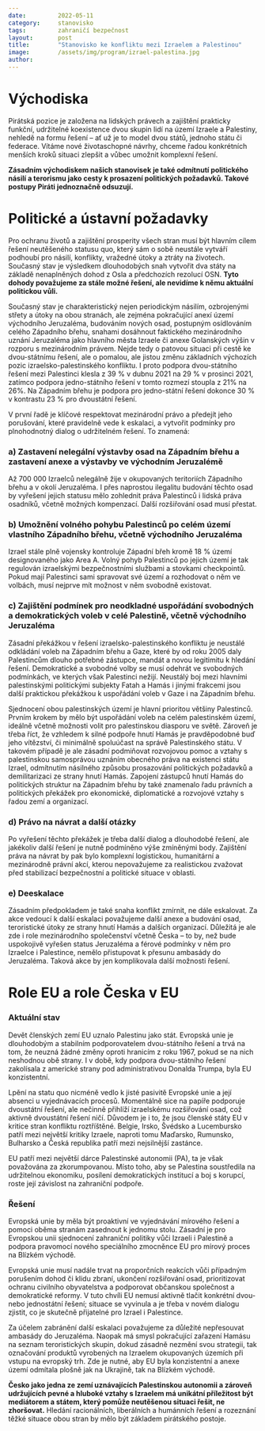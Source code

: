 ```yaml
---
date:         2022-05-11
category:     stanovisko
tags:         zahraničí bezpečnost
layout:       post
title:        "Stanovisko ke konfliktu mezi Izraelem a Palestinou"
image:        /assets/img/program/izrael-palestina.jpg
author:       
---
```



# Východiska

Pirátská pozice je založena na lidských právech a zajištění prakticky funkční, udržitelné koexistence dvou skupin lidí na území Izraele a Palestiny, nehledě na formu řešení – ať už je to model dvou států, jednoho státu či federace. Vítáme nové životaschopné návrhy, chceme řadou konkrétních menších kroků situaci zlepšit a vůbec umožnit komplexní řešení.

**Zásadním východiskem našich stanovisek je také odmítnutí politického násilí a terorismu jako cesty k prosazení politických požadavků. Takové postupy Piráti jednoznačně odsuzují.**

# Politické a ústavní požadavky

Pro ochranu životů a zajištění prosperity všech stran musí být hlavním cílem řešení neutěšeného statusu quo, který sám o sobě neustále vytváří podhoubí pro násilí, konflikty, vražedné útoky a ztráty na životech. Současný stav je výsledkem dlouhodobých snah vytvořit dva státy na základě nenaplněných dohod z Osla a předchozích rezolucí OSN. **Tyto dohody považujeme za stále možné řešení, ale nevidíme k němu aktuální politickou vůli.**

Současný stav je charakteristický nejen periodickým násilím, ozbrojenými střety a útoky na obou stranách, ale zejména pokračující anexí území východního Jeruzaléma, budováním nových osad, postupným osídlováním celého Západního břehu, snahami dosáhnout faktického mezinárodního uznání Jeruzaléma jako hlavního města Izraele či anexe Golanských výšin v rozporu s mezinárodním právem. Nejde tedy o patovou situaci při cestě ke dvou-státnímu řešení, ale o pomalou, ale jistou změnu základních výchozích pozic izraelsko-palestinského konfliktu. I proto podpora dvou-státního řešení mezi Palestinci klesla z 39 % v dubnu 2021 na 29 % v prosinci 2021, zatímco podpora jedno-státního řešení v tomto rozmezí stoupla z 21% na 26%. Na Západním břehu je podpora pro jedno-státní řešení dokonce 30 % v kontrastu 23 % pro dvoustátní řešení.

V první řadě je klíčové respektovat mezinárodní právo a předejít jeho porušování, které pravidelně vede k eskalaci, a vytvořit podmínky pro plnohodnotný dialog o udržitelném řešení. To znamená:

### a) Zastavení nelegální výstavby osad na Západním břehu a zastavení anexe a výstavby ve východním Jeruzalémě
Až 700 000 Izraelců nelegálně žije v okupovaných teritoriích Západního břehu a v okolí Jeruzaléma. I přes naprostou ilegalitu budování těchto osad by vyřešení jejich statusu mělo zohlednit práva Palestinců i lidská práva osadníků, včetně možných kompenzací. Další rozšiřování osad musí přestat.

### b) Umožnění volného pohybu Palestinců po celém území vlastního Západního břehu, včetně východního Jeruzaléma
Izrael stále plně vojensky kontroluje Západní břeh kromě 18 % území designovaného jako Area A. Volný pohyb Palestinců po jejich území je tak regulován izraelskými bezpečnostními službami a stovkami checkpointů. Pokud mají Palestinci sami spravovat své území a rozhodovat o něm ve volbách, musí nejprve mít možnost v něm svobodně existovat.

### c) Zajištění podmínek pro neodkladné uspořádání svobodných a demokratických voleb v celé Palestině, včetně východního Jeruzaléma
Zásadní překážkou v řešení izraelsko-palestinského konfliktu je neustálé odkládání voleb na Západním břehu a Gaze, které by od roku 2005 daly Palestincům dlouho potřebné zástupce, mandát a novou legitimitu k hledání řešení. Demokratické a svobodné volby se musí odehrát ve svobodných podmínkách, ve kterých však Palestinci nežijí. Neustálý boj mezi hlavními palestinskými politickými subjekty Fatah a Hamás i jinými frakcemi jsou další praktickou překážkou k uspořádání voleb v Gaze i na Západním břehu.

Sjednocení obou palestinských území je hlavní prioritou většiny Palestinců. Prvním krokem by mělo být uspořádání voleb na celém palestinském území, ideálně včetně možnosti volit pro palestinskou diasporu ve světě. Zároveň je třeba říct, že vzhledem k silné podpoře hnutí Hamás je pravděpodobné buď jeho vítězství, či minimálně spoluúčast na správě Palestinského státu. V takovém případě je ale zásadní podmiňovat rozvojovou pomoc a vztahy s palestinskou samosprávou uznáním obecného práva na existenci státu Izrael, odmítnutím násilného způsobu prosazování politických požadavků a demilitarizaci ze strany hnutí Hamás. Zapojení zástupců hnutí Hamás do politických struktur na Západním břehu by také znamenalo řadu právních a politických překážek pro ekonomické, diplomatické a rozvojové vztahy s řadou zemí a organizací.

### d) Právo na návrat a další otázky
Po vyřešení těchto překážek je třeba další dialog a dlouhodobé řešení, ale jakékoliv další řešení je nutně podmíněno výše zmíněnými body. Zajištění práva na návrat by pak bylo komplexní logistickou, humanitární a mezinárodně právní akcí, kterou nepovažujeme za realistickou zvažovat před stabilizací bezpečnostní a politické situace v oblasti.

### e) Deeskalace
Zásadním předpokladem je také snaha konflikt zmírnit, ne dále eskalovat. Za akce vedoucí k další eskalaci považujeme další anexe a budování osad, teroristické útoky ze strany hnutí Hamás a dalších organizací. Důležitá je ale zde i role mezinárodního společenství včetně Česka – to by, než bude uspokojivě vyřešen status Jeruzaléma a férové podmínky v něm pro Izraelce i Palestince, nemělo přistupovat k přesunu ambasády do Jeruzaléma. Taková akce by jen komplikovala další možnosti řešení.


# Role EU a role Česka v EU

### **Aktuální stav**
Devět členských zemí EU uznalo Palestinu jako stát. Evropská unie je dlouhodobým a stabilním podporovatelem dvou-státního řešení a trvá na tom, že neuzná žádné změny oproti hranicím z roku 1967, pokud se na nich neshodnou obě strany. I v době, kdy podpora dvou-státního řešení zakolísala z americké strany pod administrativou Donalda Trumpa, byla EU konzistentní.

Lpění na statu quo nicméně vedlo k jisté pasivitě Evropské unie a její absenci u vyjednávacích procesů. Momentálně sice na papíře podporuje dvoustátní řešení, ale nečinně přihlíží izraelskému rozšiřování osad, což aktivně dvoustátní řešení ničí. Důvodem je i to, že jsou členské státy EU v kritice stran konfliktu roztříštěné. Belgie, Irsko, Švédsko a Lucembursko patří mezi největší kritiky Izraele, naproti tomu Maďarsko, Rumunsko, Bulharsko a Česká republika patří mezi nejsilnější zastánce.

EU patří mezi největší dárce Palestinské autonomii (PA), ta je však považována za zkorumpovanou. Místo toho, aby se Palestina soustředila na udržitelnou ekonomiku, posílení demokratických institucí a boj s korupcí, roste její závislost na zahraniční podpoře.

### **Řešení**
Evropská unie by měla být proaktivní ve vyjednávání mírového řešení a pomoci oběma stranám zasednout k jednomu stolu. Zásadní je pro Evropskou unii sjednocení zahraniční politiky vůči Izraeli i Palestině a podpora pravomocí nového speciálního zmocněnce EU pro mírový proces na Blízkém východě.

Evropská unie musí nadále trvat na proporčních reakcích vůči případným porušením dohod či klidu zbraní, ukončení rozšiřování osad, prioritizovat ochranu civilního obyvatelstva a podporovat občanskou společnost a demokratické reformy. V tuto chvíli EU nemusí aktivně tlačit konkrétní dvou- nebo jednostátní řešení; situace se vyvinula a je třeba v novém dialogu zjistit, co je skutečně přijatelné pro Izrael i Palestince.

Za účelem zabránění další eskalaci považujeme za důležité nepřesouvat ambasády do Jeruzaléma. Naopak má smysl pokračující zařazení Hamásu na seznam teroristických skupin, dokud zásadně nezmění svou strategii, tak označování produktů vyrobených na Izraelem okupovaných územích při vstupu na evropský trh. Zde je nutné, aby EU byla konzistentní a anexe území odmítala plošně jak na Ukrajině, tak na Blízkém východě.

**Česko jako jedna ze zemí uznávajících Palestinskou autonomii a zároveň udržujících pevné a hluboké vztahy s Izraelem má unikátní příležitost být mediátorem a státem, který pomůže neutěšenou situaci řešit, ne zhoršovat.** Hledání racionálních, liberálních a humánních řešení a rozeznání těžké situace obou stran by mělo být základem pirátského postoje.
